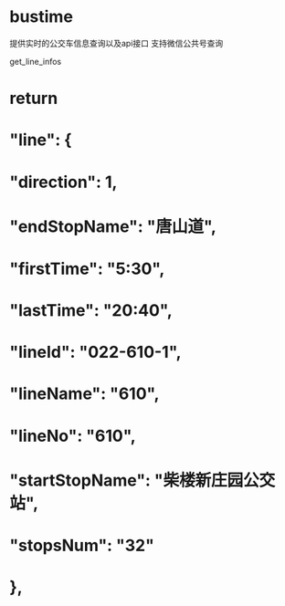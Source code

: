 # bustime
提供实时的公交车信息查询以及api接口 支持微信公共号查询


get_line_infos
# return
# "line": {
#     "direction": 1,
#     "endStopName": "唐山道",
#     "firstTime": "5:30",
#     "lastTime": "20:40",
#     "lineId": "022-610-1",
#     "lineName": "610",
#     "lineNo": "610",
#     "startStopName": "柴楼新庄园公交站",
#     "stopsNum": "32"
# },